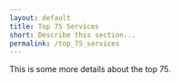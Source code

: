 ```yaml
--- 
layout: default
title: Top 75 Services
short: Describe this section...
permalink: /top_75_services
---
```


This is some more details about the top 75.